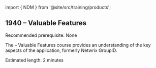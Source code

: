import { NDM } from '@site/src/training/products';

## 1940 <NDM /> – Valuable Features

Recommended prerequisite: None

The <NDM /> – Valuable Features course provides an understanding of the key aspects of the application, formerly Netwrix GroupID.

Estimated length: 2 minutes
